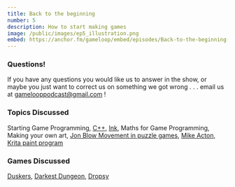 ```yaml
---
title: Back to the beginning
number: 5
description: How to start making games
image: /public/images/ep5_illustration.png
embed: https://anchor.fm/gameloop/embed/episodes/Back-to-the-beginning-edusmi
---
```


### Questions!

If you have any questions you would like us to answer in the show, or maybe you just want to correct us on something we got wrong . . . email us at gamelooppodcast@gmail.com !

### Topics Discussed

Starting Game Programming, [C++][c++], [Ink][ink], Maths for Game Programming, Making your own art, [Jon Blow Movement in puzzle games][jonblowpuzzlegames], [Mike Acton][macton], [Krita paint program][krita]

### Games Discussed
[Duskers][duskers], [Darkest Dungeon][darkestdungeon], [Dropsy][dropsy]

[c++]: https://en.wikipedia.org/wiki/C%2B%2B
[ink]: https://www.inklestudios.com/ink/
[jonblowpuzzlegames]: https://www.youtube.com/watch?v=_tMb7OS2TOU
[dropsy]: https://store.steampowered.com/app/274350/Dropsy/
[darkestdungeon]: https://store.steampowered.com/app/262060/Darkest_Dungeon/
[duskers]: https://store.steampowered.com/app/254320/Duskers/
[macton]: https://www.youtube.com/watch?v=rX0ItVEVjHc
[krita]: https://krita.org/en/
